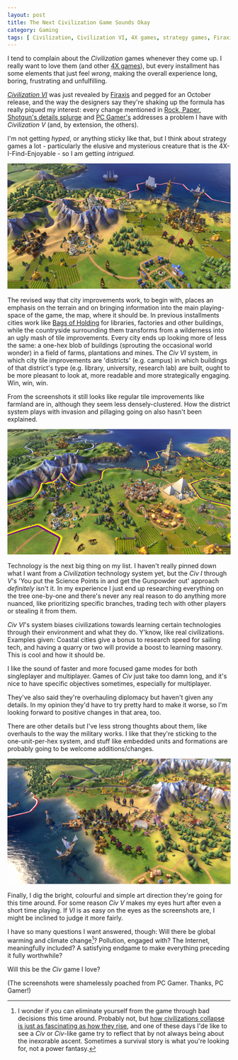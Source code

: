 ```yaml
---
layout: post
title: The Next Civilization Game Sounds Okay
category: Gaming
tags: [ Civilization, Civilization VI, 4X games, strategy games, Firaxis ]
---
```


I tend to complain about the *Civilization* games whenever they come up. I really want to love them (and other [4X games](https://en.wikipedia.org/wiki/4X)), but every installment has some elements that just feel *wrong*, making the overall experience long, boring, frustrating and unfulfilling.

[*Civilization VI*](http://franchise.civilization.com/en/games/civilization-vi/) was just revealed by [Firaxis](http://www.firaxis.com/) and pegged for an October release, and the way the designers say they're shaking up the formula has really piqued my interest: every change mentioned in [Rock, Paper, Shotgun's details splurge](https://www.rockpapershotgun.com/2016/05/11/civilization-vi-details/) and [PC Gamer's](http://www.pcgamer.com/civilization-6-everything-you-need-to-know/) addresses a problem I have with *Civilization V* (and, by extension, the others).

I'm not getting *hyped*, or anything sticky like that, but I think about strategy games a lot - particularly the elusive and mysterious creature that is the 4X-I-Find-Enjoyable - so I am getting *intrigued*.

<!--more-->

![Civ 6 screenshot 1](/images/civ_6_01.png)

The revised way that city improvements work, to begin with, places an emphasis on the terrain and on bringing information into the main playing-space of the game, the map, where it should be. In previous installments cities work like [Bags of Holding](http://www.dandwiki.com/wiki/SRD:Bag_of_Holding) for libraries, factories and other buildings, while the countryside surrounding them transforms from a wilderness into an ugly mash of tile improvements. Every city ends up looking more of less the same: a one-hex blob of buildings (sprouting the occasional world wonder) in a field of farms, plantations and mines. The *Civ VI* system, in which city tile improvements are 'districts' (e.g. campus) in which buildings of that district's type (e.g. library, university, research lab) are built, ought to be more pleasant to look at, more readable and more strategically engaging. Win, win, win.

From the screenshots it still looks like regular tile improvements like farmland are in, although they seem less densely-clustered. How the district system plays with invasion and pillaging going on also hasn't been explained.

![Civ 6 screenshot 1](/images/civ_6_02.png)

Technology is the next big thing on my list. I haven't really pinned down what I want from a *Civilization* technology system yet, but the *Civ I* through *V*'s 'You put the Science Points in and get the Gunpowder out' approach *definitely* isn't it. In my experience I just end up researching everything on the tree one-by-one and there's never any real reason to do anything more nuanced, like prioritizing specific branches, trading tech with other players or stealing it from them.

*Civ VI*'s system biases civilizations towards learning certain technologies through their environment and what they do. Y'know, like real civilizations. Examples given: Coastal cities give a bonus to research speed for sailing tech, and having a quarry or two will provide a boost to learning masonry. This is cool and how it should be.

I like the sound of faster and more focused game modes for both singleplayer and multiplayer. Games of *Civ* just take too damn long, and it's nice to have specific objectives sometimes, especially for multiplayer.

They've also said they're overhauling diplomacy but haven't given any details. In my opinion they'd have to try pretty hard to make it worse, so I'm looking forward to positive changes in that area, too.

There are other details but I've less strong thoughts about them, like overhauls to the way the military works. I like that they're sticking to the one-unit-per-hex system, and stuff like embedded units and formations are probably going to be welcome additions/changes.

![Civ 6 screenshot 1](/images/civ_6_03.png)

Finally, I dig the bright, colourful and simple art direction they're going for this time around. For some reason *Civ V* makes my eyes hurt after even a short time playing. If *VI* is as easy on the eyes as the screenshots are, I might be inclined to judge it more fairly.

I have so many questions I want answered, though: Will there be global warming and climate change[^1]? Pollution, engaged with? The Internet, meaningfully included? A satisfying endgame to make everything preceding it fully worthwhile?

Will this be the *Civ* game I love?

(The screenshots were shamelessly poached from PC Gamer. Thanks, PC Gamer!)

[^1]: I wonder if you can eliminate yourself from the game through bad decisions this time around. Probably not, but [how civilizations collapse is just as fascinating as how they rise](http://www.jareddiamond.org/Jared_Diamond/Collapse.html), and one of these days I'de like to see a *Civ* or *Civ*-like game try to reflect that by not always being about the inexorable ascent. Sometimes a survival story is what you're looking for, not a power fantasy.
